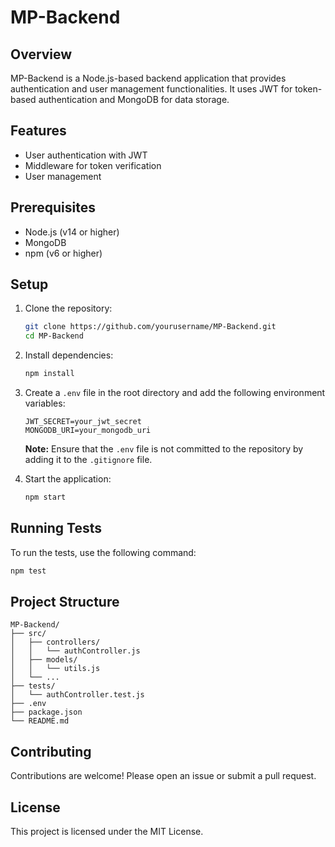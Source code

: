 # MP-Backend

## Overview
MP-Backend is a Node.js-based backend application that provides authentication and user management functionalities. It uses JWT for token-based authentication and MongoDB for data storage.

## Features
- User authentication with JWT
- Middleware for token verification
- User management

## Prerequisites
- Node.js (v14 or higher)
- MongoDB
- npm (v6 or higher)

## Setup

1. Clone the repository:
    ```sh
    git clone https://github.com/yourusername/MP-Backend.git
    cd MP-Backend
    ```

2. Install dependencies:
    ```sh
    npm install
    ```

3. Create a `.env` file in the root directory and add the following environment variables:
    ```env
    JWT_SECRET=your_jwt_secret
    MONGODB_URI=your_mongodb_uri
    ```
    **Note:** Ensure that the `.env` file is not committed to the repository by adding it to the `.gitignore` file.

4. Start the application:
    ```sh
    npm start
    ```

## Running Tests
To run the tests, use the following command:
```sh
npm test
```

## Project Structure
```
MP-Backend/
├── src/
│   ├── controllers/
│   │   └── authController.js
│   ├── models/
│   │   └── utils.js
│   └── ...
├── tests/
│   └── authController.test.js
├── .env
├── package.json
└── README.md
```

## Contributing
Contributions are welcome! Please open an issue or submit a pull request.

## License
This project is licensed under the MIT License.
